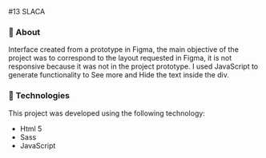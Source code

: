 #13 SLACA

### 🔖 About
Interface created from a prototype in Figma, the main objective of the project was to correspond to the layout requested in Figma, it is not responsive because it was not in the project prototype.
I used JavaScript to generate functionality to See more and Hide the text inside the div.

### 🚀 Technologies
This project was developed using the following technology:

+ Html 5
+ Sass
+ JavaScript

